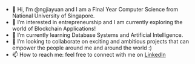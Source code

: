 - 👋 Hi, I’m @ngjiayuan and I am a Final Year Computer Science from National University of Singapore.
- 👀 I’m interested in entrepreneurship and I am currently exploring the world of Blockchain Applications!
- 🌱 I’m currently learning Database Systems and Artificial Intelligence.
- 💞️ I’m looking to collaborate on exciting and ambitious projects that can empower the people around me and around the world :)
- 📫 How to reach me: feel free to connect with me on [LinkedIn](https://www.linkedin.com/in/ngjiayuan)

<!---
ngjiayuan/ngjiayuan is a ✨ special ✨ repository because its `README.md` (this file) appears on your GitHub profile.
You can click the Preview link to take a look at your changes.
--->
